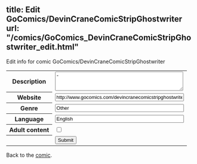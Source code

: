 title: Edit GoComics/DevinCraneComicStripGhostwriter
url: "/comics/GoComics_DevinCraneComicStripGhostwriter_edit.html"
---
Edit info for comic GoComics/DevinCraneComicStripGhostwriter

<form name="comic" action="http://gaepostmail.appspot.com/comic/" method="post">
<table class="comicinfo">
<tr>
<th>Description</th><td><textarea name="description" cols="40" rows="3">-</textarea></td>
</tr>
<tr>
<th>Website</th><td><input type="text" name="url" value="http://www.gocomics.com/devincranecomicstripghostwriter" size="40"/></td>
</tr>
<tr>
<th>Genre</th><td><input type="text" name="genre" value="Other" size="40"/></td>
</tr>
<tr>
<th>Language</th><td><input type="text" name="language" value="English" size="40"/></td>
</tr>
<tr>
<th>Adult content</th><td><input type="checkbox" name="adult" value="adult" /></td>
</tr>
<tr>
<th></th><td>
<input type="hidden" name="comic" value="GoComics_DevinCraneComicStripGhostwriter" />
<input type="submit" name="submit" value="Submit" />
</td>
</tr>
</table>
</form>

Back to the [comic](GoComics_DevinCraneComicStripGhostwriter.html).
